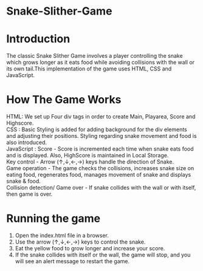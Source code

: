 # Snake-Slither-Game
# Introduction
The classic Snake Slither Game involves a player controlling the snake which grows longer as it eats food while avoiding collisions with the wall or its own tail.This implementation of the game uses HTML, CSS and JavaScript.
# How The Game Works
HTML: We set up Four div tags in order to create Main, Playarea, Score and Highscore.  
CSS : Basic Styling is added for adding background for the div elements and adjusting their positions. Styling regarding snake movement and food is also introduced.  
JavaScript : Score - Score is incremented each time when snake eats food and is displayed. Also, HighScore is maintained in Local Storage.  
Key control - Arrow (↑,↓,←,→) keys handle the direction of Snake.  
Game operation - The game checks the collisions, increases snake size on eating food, regenerates food, manages movement of snake and displays snake & food.  
Collision detection/ Game over - If snake collides with the wall or with itself, then game is over.
# Running the game
1. Open the index.html file in a browser.
2. Use the arrow (↑,↓,←,→) keys to control the snake.
3. Eat the yellow food to grow longer and increase your score.
4. If the snake collides with itself or the wall, the game will stop, and you will see an alert message to restart the game.

